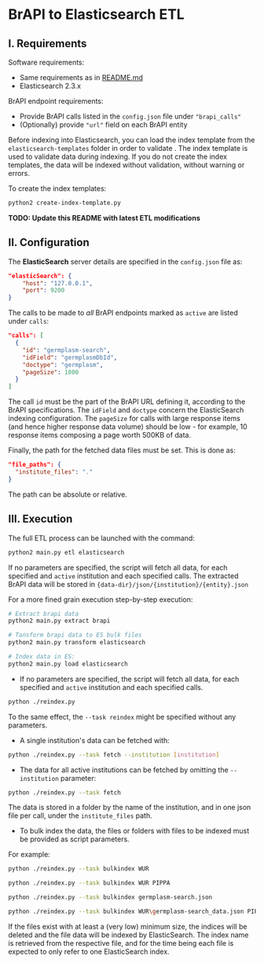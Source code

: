 # BrAPI to Elasticsearch ETL

## I. Requirements

Software requirements:

- Same requirements as in [README.md](README.md)
- Elasticsearch 2.3.x

BrAPI endpoint requirements:

- Provide BrAPI calls listed in the `config.json` file under `"brapi_calls"`
- (Optionally) provide `"url"` field on each BrAPI entity

Before indexing into Elasticsearch, you can load the index template from the `elasticsearch-templates` folder in order to validate .
The index template is used to validate data during indexing. If you do not create the index templates, the data will be indexed without validation, without warning or errors.

To create the index templates:

```sh
python2 create-index-template.py
```


**TODO: Update this README with latest ETL modifications**

## II. Configuration

The **ElasticSearch** server details are specified in the `config.json` file as:

```json
"elasticSearch": {
    "host": "127.0.0.1",
    "port": 9200
}
```

The calls to be made to *all* BrAPI endpoints marked as `active` are listed under `calls`:

```json
"calls": [
  {
    "id": "germplasm-search",
    "idField": "germplasmDbId",
    "doctype": "germplasm",
    "pageSize": 1000
  }
]
```

The call `id` must be the part of the BrAPI URL defining it, according to the BrAPI specifications.
The `idField` and `doctype` concern the ElasticSearch indexing configuration. The `pageSize` for calls with large response items (and hence higher response data volume) should be low - for example, 10 response items composing a page worth 500KB of data.

Finally, the path for the fetched data files must be set. This is done as:

```json
"file_paths": {
  "institute_files": "."
}
```

The path can be absolute or relative.

## III. Execution

The full ETL process can be launched with the command:

```sh
python2 main.py etl elasticsearch
```

If no parameters are specified, the script will fetch all data, for each specified and `active` institution and each specified calls.
The extracted BrAPI data will be stored in `{data-dir}/json/{institution}/{entity}.json`

For a more fined grain execution step-by-step execution:

```sh
# Extract brapi data
python2 main.py extract brapi

# Tansform brapi data to ES bulk files
python2 main.py transform elasticsearch

# Index data in ES:
python2 main.py load elasticsearch
```



* If no parameters are specified, the script will fetch all data, for each specified and `active` institution and each specified calls.

```sh
python ./reindex.py
```
To the same effect, the `--task reindex` might be specified without any parameters.

* A single institution's data can be fetched with:

```sh
python ./reindex.py --task fetch --institution [institution]
```

* The data for all active institutions can be fetched by omitting the `--institution` parameter:

```sh
python ./reindex.py --task fetch
```

The data is stored in a folder by the name of the institution, and in one json file per call, under the `institute_files` path.


* To bulk index the data, the files or folders with files to be indexed must be provided as script parameters.

For example:

```sh
python ./reindex.py --task bulkindex WUR
```


```sh
python ./reindex.py --task bulkindex WUR PIPPA
```

```sh
python ./reindex.py --task bulkindex germplasm-search.json
```

```sh
python ./reindex.py --task bulkindex WUR\germplasm-search_data.json PIPPA\studies-search_data.json
```

If the files exist with at least a (very low) minimum size, the indices will be deleted and the file data will be indexed by ElasticSearch.
The index name is retrieved from the respective file, and for the time being each file is expected to only refer to one ElasticSearch index.
